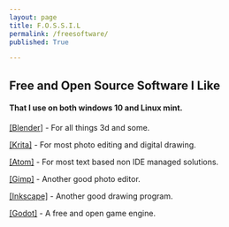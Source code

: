 ```yaml
---
layout: page
title: F.O.S.S.I.L
permalink: /freesoftware/
published: True

---
```


<h2>Free and Open Source Software I Like</h2>
<h4>That I use on both windows 10 and Linux mint.</h4>

<a href="https://blender.org ">[Blender]</a> - For all things 3d and some.
<p></p>
<a href="https://krita.org ">[Krita]</a> - For most photo editing and digital drawing.
<p></p>
<a href="https://atom.io ">[Atom]</a> - For most text based non IDE managed solutions.
<p></p>
<a href="https://gimp.org ">[Gimp]</a> - Another good photo editor.
<p></p>
<a href="https://Inkscape.org ">[Inkscape]</a> - Another good drawing program.
<p></p>
<a href="https://godotengine.org ">[Godot]</a> - A free and open game engine.
